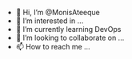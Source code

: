- 👋 Hi, I’m @MonisAteeque
- 👀 I’m interested in ...
- 🌱 I’m currently learning DevOps
- 💞️ I’m looking to collaborate on ...
- 📫 How to reach me ...

<!---
MonisAteeque/MonisAteeque is a ✨ special ✨ repository because its `README.md` (this file) appears on your GitHub profile.
You can click the Preview link to take a look at your changes.
--->
